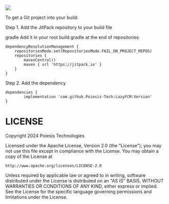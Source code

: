 
[![](https://jitpack.io/v/Poiesis-Tech/LazyFCM.svg)](https://jitpack.io/#Poiesis-Tech/LazyFCM)

To get a Git project into your build:

Step 1. Add the JitPack repository to your build file

gradle
Add it in your root build.gradle at the end of repositories:

	dependencyResolutionManagement {
		repositoriesMode.set(RepositoriesMode.FAIL_ON_PROJECT_REPOS)
		repositories {
			mavenCentral()
			maven { url 'https://jitpack.io' }
		}
	}
Step 2. Add the dependency

	dependencies {
	        implementation 'com.github.Poiesis-Tech:LazyFCM:Version'
	}


 # LICENSE

Copyright 2024 Poiesis Technologies

Licensed under the Apache License, Version 2.0 (the "License");
you may not use this file except in compliance with the License.
You may obtain a copy of the License at

    http://www.apache.org/licenses/LICENSE-2.0

Unless required by applicable law or agreed to in writing, software
distributed under the License is distributed on an "AS IS" BASIS,
WITHOUT WARRANTIES OR CONDITIONS OF ANY KIND, either express or implied.
See the License for the specific language governing permissions and
limitations under the License.
